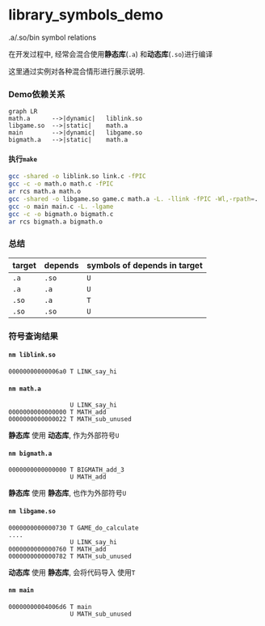 # library_symbols_demo
.a/.so/bin symbol relations

在开发过程中, 经常会混合使用**静态库**(`.a`) 和**动态库**(`.so`)进行编译

这里通过实例对各种混合情形进行展示说明. 

### Demo依赖关系
```
graph LR
math.a      -->|dynamic|   liblink.so
libgame.so  -->|static|    math.a
main        -->|dynamic|   libgame.so
bigmath.a   -->|static|    math.a
```
#### 执行`make`
```bash
gcc -shared -o liblink.so link.c -fPIC
gcc -c -o math.o math.c -fPIC
ar rcs math.a math.o
gcc -shared -o libgame.so game.c math.a -L. -llink -fPIC -Wl,-rpath=. 
gcc -o main main.c -L. -lgame
gcc -c -o bigmath.o bigmath.c
ar rcs bigmath.a bigmath.o
```

### 总结

target|depends|symbols of depends in target
------|-------|-----
`.a`|`.so`|`U`
`.a`|`.a`|`U`
`.so`|`.a`|`T`
`.so`|`.so`|`U`

### 符号查询结果

#### `nm liblink.so`
```
00000000000006a0 T LINK_say_hi
```

#### `nm math.a`
```
                 U LINK_say_hi
0000000000000000 T MATH_add
0000000000000022 T MATH_sub_unused
```
**静态库** 使用 **动态库**, 作为外部符号`U`


#### `nm bigmath.a`
```
0000000000000000 T BIGMATH_add_3
                 U MATH_add
```
**静态库** 使用 **静态库**, 也作为外部符号`U`

#### `nm libgame.so`
```
0000000000000730 T GAME_do_calculate
....
                 U LINK_say_hi
0000000000000760 T MATH_add
0000000000000782 T MATH_sub_unused
```
**动态库** 使用 **静态库**,  会将代码导入 使用`T`

#### `nm main`
```
00000000004006d6 T main
                 U MATH_sub_unused
```
